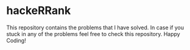 # hackeRRank
This repository contains the problems that I have solved. In case if you stuck in any of the problems feel free to check this repository.
Happy Coding!
